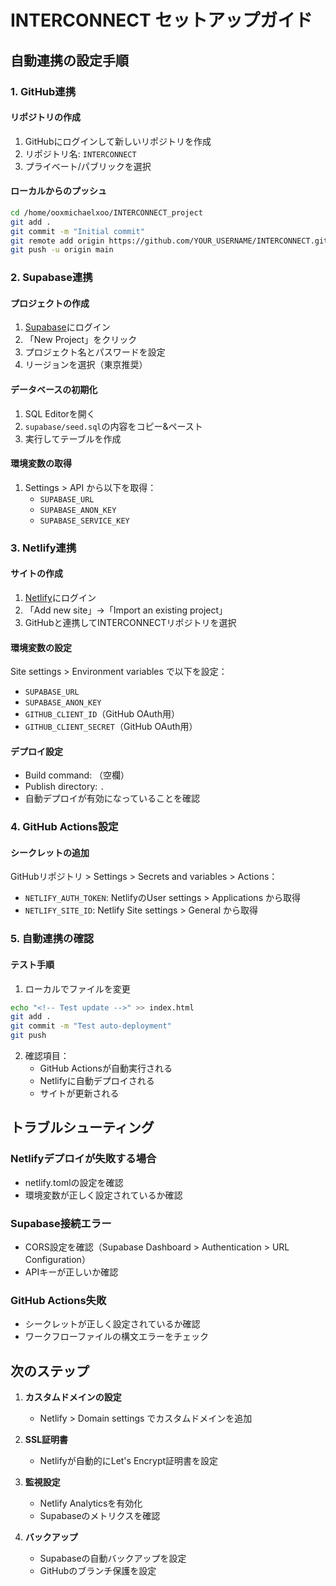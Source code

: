 # INTERCONNECT セットアップガイド

## 自動連携の設定手順

### 1. GitHub連携

#### リポジトリの作成
1. GitHubにログインして新しいリポジトリを作成
2. リポジトリ名: `INTERCONNECT`
3. プライベート/パブリックを選択

#### ローカルからのプッシュ
```bash
cd /home/ooxmichaelxoo/INTERCONNECT_project
git add .
git commit -m "Initial commit"
git remote add origin https://github.com/YOUR_USERNAME/INTERCONNECT.git
git push -u origin main
```

### 2. Supabase連携

#### プロジェクトの作成
1. [Supabase](https://supabase.com)にログイン
2. 「New Project」をクリック
3. プロジェクト名とパスワードを設定
4. リージョンを選択（東京推奨）

#### データベースの初期化
1. SQL Editorを開く
2. `supabase/seed.sql`の内容をコピー&ペースト
3. 実行してテーブルを作成

#### 環境変数の取得
1. Settings > API から以下を取得：
   - `SUPABASE_URL`
   - `SUPABASE_ANON_KEY`
   - `SUPABASE_SERVICE_KEY`

### 3. Netlify連携

#### サイトの作成
1. [Netlify](https://netlify.com)にログイン
2. 「Add new site」→「Import an existing project」
3. GitHubと連携してINTERCONNECTリポジトリを選択

#### 環境変数の設定
Site settings > Environment variables で以下を設定：
- `SUPABASE_URL`
- `SUPABASE_ANON_KEY`
- `GITHUB_CLIENT_ID`（GitHub OAuth用）
- `GITHUB_CLIENT_SECRET`（GitHub OAuth用）

#### デプロイ設定
- Build command: （空欄）
- Publish directory: `.`
- 自動デプロイが有効になっていることを確認

### 4. GitHub Actions設定

#### シークレットの追加
GitHubリポジトリ > Settings > Secrets and variables > Actions：
- `NETLIFY_AUTH_TOKEN`: NetlifyのUser settings > Applications から取得
- `NETLIFY_SITE_ID`: Netlify Site settings > General から取得

### 5. 自動連携の確認

#### テスト手順
1. ローカルでファイルを変更
```bash
echo "<!-- Test update -->" >> index.html
git add .
git commit -m "Test auto-deployment"
git push
```

2. 確認項目：
   - GitHub Actionsが自動実行される
   - Netlifyに自動デプロイされる
   - サイトが更新される

## トラブルシューティング

### Netlifyデプロイが失敗する場合
- netlify.tomlの設定を確認
- 環境変数が正しく設定されているか確認

### Supabase接続エラー
- CORS設定を確認（Supabase Dashboard > Authentication > URL Configuration）
- APIキーが正しいか確認

### GitHub Actions失敗
- シークレットが正しく設定されているか確認
- ワークフローファイルの構文エラーをチェック

## 次のステップ

1. **カスタムドメインの設定**
   - Netlify > Domain settings でカスタムドメインを追加

2. **SSL証明書**
   - Netlifyが自動的にLet's Encrypt証明書を設定

3. **監視設定**
   - Netlify Analyticsを有効化
   - Supabaseのメトリクスを確認

4. **バックアップ**
   - Supabaseの自動バックアップを設定
   - GitHubのブランチ保護を設定